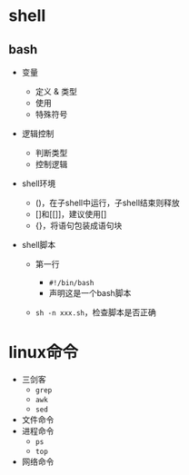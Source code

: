# shell

## bash

- 变量
	- 定义 & 类型
	- 使用
	- 特殊符号
- 逻辑控制
	- 判断类型
	- 控制逻辑
- shell环境
	- ()，在子shell中运行，子shell结束则释放
	- []和[[]]，建议使用[]
	- {}，将语句包装成语句块

- shell脚本
  - 第一行
    - `#!/bin/bash`
    - 声明这是一个bash脚本
  
  - `sh -n xxx.sh`，检查脚本是否正确

# linux命令

- 三剑客
	- `grep`
	- `awk`
	- `sed`
- 文件命令
- 进程命令
	- `ps`
	- `top`
- 网络命令
